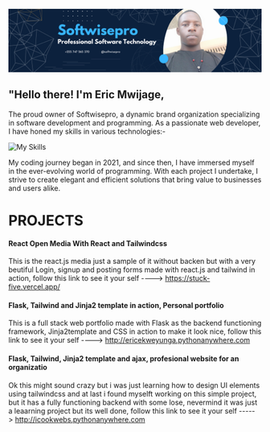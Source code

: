 ![softwisepro CEO's banner](https://github.com/softwisepro/softwisepro/blob/main/md/banner.png)

## "Hello there! I'm Eric Mwijage,


The proud owner of Softwisepro, a dynamic brand organization specializing in software development and programming. As a passionate web developer, I have honed my skills in various technologies:-

![My Skills](https://skillicons.dev/icons?i=py,git,github,bootstrap,react,tailwindcss,django,flask,html,css,postman,php)

My coding journey began in 2021, and since then, I have immersed myself in the ever-evolving world of programming. With each project I undertake, I strive to create elegant and efficient solutions that bring value to businesses and users alike.


# PROJECTS


<!-- ![My Skills](https://skillicons.dev/icons?i=py,git,github,bootstrap,react,tailwindcss,django,flask,html,css,postman,php) -->
#### React Open Media With React and Tailwindcss
This is the react.js media just a sample of it without backen but with a very beutiful Login, signup and posting forms made with react.js and tailwind in action, follow this link to see it your self ----> https://stuck-five.vercel.app/


#### Flask, Tailwind and Jinja2 template in action, Personal portfolio
This is a full stack web portfolio made with Flask as the backend functioning framework, Jinja2template and CSS in action to make it look nice, follow this link to see it your self ----> http://ericekweyunga.pythonanywhere.com

#### Flask, Tailwind, Jinja2 template and ajax, profesional website for an organizatio
Ok this might sound crazy but i was just learning how to design UI elements using tailwindcss and at last i found myselft working on this simple project, but it has a fully functioning backend with some lose, nevermind it was just a leaarning project but its well done, follow this link to see it your self -----> http://icookwebs.pythonanywhere.com

